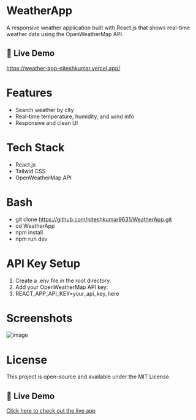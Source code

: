 # WeatherApp

A responsive weather application built with React.js that shows real-time weather data using the OpenWeatherMap API.

## 🔗 Live Demo
https://weather-app-niteshkumar.vercel.app/

# Features
   - Search weather by city
   - Real-time temperature, humidity, and wind info
   - Responsive and clean UI

# Tech Stack
  - React.js
  - Tailwid CSS
  - OpenWeatherMap API   

# Bash  
  - git clone https://github.com/niteshkumar9631/WeatherApp.git
  - cd WeatherApp
  - npm install
  - npm run dev 

# API Key Setup  
  1. Create a .env file in the root directory.
  2. Add your OpenWeatherMap API key:
  3. REACT_APP_API_KEY=your_api_key_here

# Screenshots
![image](https://github.com/user-attachments/assets/0dd01ddb-c185-4b76-a8e4-1a8afde03f41)

# License
This project is open-source and available under the MIT License.

## 🚀 Live Demo
  [Click here to check out the live app](https://your-live-app-link.com)
